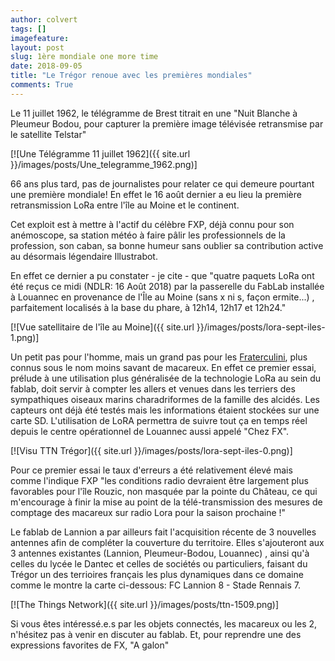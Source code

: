 ```yaml
---
author: colvert
tags: []
imagefeature:
layout: post
slug: 1ère mondiale one more time
date: 2018-09-05
title: "Le Trégor renoue avec les premières mondiales"
comments: True
---
```


Le 11 juillet 1962, le télégramme de Brest titrait en une "Nuit Blanche à Pleumeur Bodou, pour capturer la première image télévisée retransmise par le satellite Telstar"

 [![Une Télégramme 11 juillet 1962]({{ site.url }}/images/posts/Une_telegramme_1962.png)]

66 ans plus tard, pas de journalistes pour relater ce qui demeure pourtant une première mondiale!
En effet le 16 août dernier a eu lieu la première retransmission LoRa entre l'île au Moine et le continent.

Cet exploit est à mettre à l'actif du célèbre FXP, déjà connu pour son anémoscope, sa station météo à faire pâlir les professionnels de la profession, son caban, sa bonne humeur sans oublier sa contribution active au désormais légendaire Illustrabot.

En effet ce dernier a pu constater - je cite - que "quatre paquets LoRa ont été reçus ce midi (NDLR: 16 Août 2018) par la passerelle du FabLab installée à Louannec en provenance de l'Île au Moine (sans x ni s, façon ermite...) , parfaitement localisés à la base du phare, à 12h14, 12h17 et 12h24."

[![Vue satellitaire de l'île au Moine]({{ site.url }}/images/posts/lora-sept-iles-1.png)]

Un petit pas pour l'homme, mais un grand pas pour les [Fraterculini](https://fr.wikipedia.org/wiki/Macareux), plus connus sous le nom moins savant de macareux.
En effet ce premier essai, prélude à une utilisation plus généralisée de la technologie LoRa au sein du fablab, doit servir à compter les allers et venues dans les terriers des sympathiques oiseaux marins charadriformes de la famille des alcidés. Les capteurs ont déjà été testés mais
les informations étaient stockées sur une carte SD. L'utilisation de LoRA permettra
de suivre tout ça en temps réel depuis le centre opérationnel de Louannec aussi
appelé "Chez FX".

[![Visu TTN Trégor]({{ site.url }}/images/posts/lora-sept-iles-0.png)]

Pour ce premier essai le taux d'erreurs a été relativement élevé mais comme l'indique FXP
"les conditions radio devraient être largement plus favorables pour l'île Rouzic, non masquée par la pointe du Château, ce qui m'encourage à finir la mise au point de la télé-transmission des mesures de comptage des macareux sur radio Lora pour la saison prochaine !"

Le fablab de Lannion a par ailleurs fait l'acquisition récente de 3 nouvelles antennes
afin de compléter la couverture du territoire.
Elles s'ajouteront aux 3 antennes existantes (Lannion, Pleumeur-Bodou, Louannec) , ainsi qu'à celles du lycée le Dantec et celles de sociétés ou particuliers, faisant du Trégor un des terrioires français les plus dynamiques dans ce domaine comme le montre la carte ci-dessous: FC Lannion 8 - Stade Rennais 7.

[![The Things Network]({{ site.url }}/images/posts/ttn-1509.png)]

Si vous êtes intéressé.e.s par les objets connectés, les macareux ou les 2,
n'hésitez pas à venir en discuter au fablab.
Et, pour reprendre une des expressions favorites de FX, "A galon"
